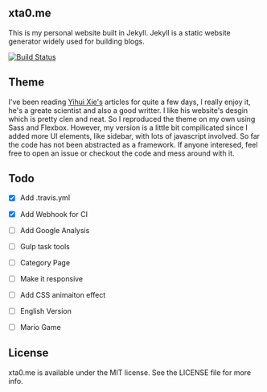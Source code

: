 ## xta0.me

This is my personal website built in Jekyll. Jekyll is a static website generator widely used for building blogs. 

[![Build Status](https://travis-ci.org/xta0/xta0.me.svg?branch=master)](https://travis-ci.org/xta0/xta0.me)



## Theme

I've been reading [Yihui Xie's](https://yihui.name/) articles for quite a few days, I really enjoy it, he's a greate scientist and also a good writter. I like his website's desgin which is pretty clen and neat. So I reproduced the theme on my own using Sass and Flexbox. However, my version is a little bit compilicated since I added more UI elements, like sidebar, with lots of javascript involved. So far the code has not been abstracted as a framework. If anyone interesed, feel free to open an issue or checkout the code and mess around with it.

## Todo

- [x] Add .travis.yml
- [x] Add Webhook for CI
- [ ] Add Google Analysis
- [ ] Gulp task tools
- [ ] Category Page
- [ ] Make it responsive
- [ ] Add CSS animaiton effect
- [ ] English Version
- [ ] Mario Game



## License

xta0.me is available under the MIT license. See the LICENSE file for more info.
